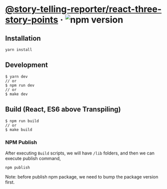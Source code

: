 # [@story-telling-reporter/react-three-story-points](https://www.npmjs.com/package/@story-telling-reporter/react-three-story-points) &middot; ![npm version](https://img.shields.io/npm/v/@story-telling-reporter/react-three-story-points.svg?style=flat)

## Installation
`yarn install`

## Development
```
$ yarn dev
// or
$ npm run dev
// or
$ make dev
```

## Build (React, ES6 above Transpiling)
```
$ npm run build
// or
$ make build
```

### NPM Publish
After executing `Build` scripts, we will have `/lib` folders,
and then we can execute publish command,
```
npm publish
```

Note: before publish npm package, we need to bump the package version first. 
